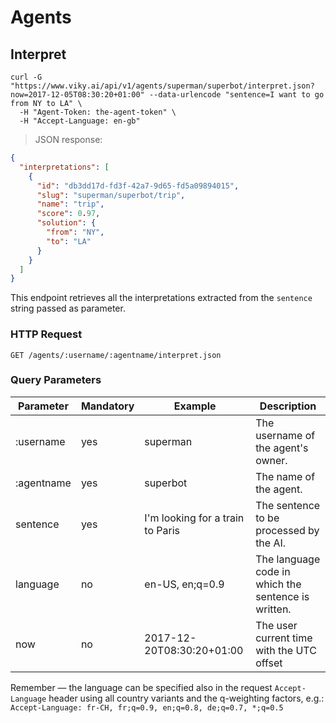 # Agents

## Interpret

```shell
curl -G "https://www.viky.ai/api/v1/agents/superman/superbot/interpret.json?now=2017-12-05T08:30:20+01:00" --data-urlencode "sentence=I want to go from NY to LA" \
  -H "Agent-Token: the-agent-token" \
  -H "Accept-Language: en-gb"
```

> JSON response:

```json
{
  "interpretations": [
    {
      "id": "db3dd17d-fd3f-42a7-9d65-fd5a09894015",
      "slug": "superman/superbot/trip",
      "name": "trip",
      "score": 0.97,
      "solution": {
        "from": "NY",
        "to": "LA"
      }
    }
  ]
}
```

This endpoint retrieves all the interpretations extracted from the `sentence` string passed as parameter.

### HTTP Request

`GET /agents/:username/:agentname/interpret.json`

### Query Parameters


<table>
  <thead>
    <tr>
      <th>Parameter</th>
      <th>Mandatory</th>
      <th>Example</th>
      <th>Description</th>
    </tr>
  </thead>
  <tbody>
    <tr>
      <td>:username</td>
      <td>yes</td>
      <td>superman</td>
      <td>The username of the agent's owner.</td>
    </tr>
    <tr>
      <td>:agentname</td>
      <td>yes</td>
      <td>superbot</td>
      <td>The name of the agent.</td>
    </tr>
    <tr>
      <td>sentence</td>
      <td>yes</td>
      <td>I'm looking for a train to Paris</td>
      <td>The sentence to be processed by the AI.</td>
    </tr>
    <tr>
      <td>language</td>
      <td>no</td>
      <td>en-US, en;q=0.9</td>
      <td>The language code in which the sentence is written.</td>
    </tr>
    <tr>
      <td>now</td>
      <td>no</td>
      <td>2017-12-20T08:30:20+01:00</td>
      <td>The user current time with the UTC offset</td>
    </tr>
  </tbody>
</table>

<aside class="notice">
  Remember — the language can be specified also in the request <code>Accept-Language</code> header using all country variants and the q-weighting factors, e.g.: <code>Accept-Language: fr-CH, fr;q=0.9, en;q=0.8, de;q=0.7, *;q=0.5</code>
</aside>
